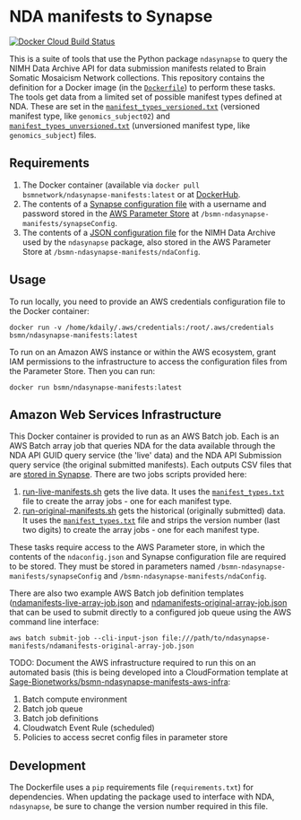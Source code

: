 # NDA manifests to Synapse

[![Docker Cloud Build Status](https://img.shields.io/docker/cloud/build/bsmnetwork/ndasynapse-manifests)](https://hub.docker.com/r/bsmnetwork/ndasynapse-manifests)

This is a suite of tools that use the Python package `ndasynapse` to query the NIMH Data Archive API for data submission manifests related to Brain Somatic Mosaicism Network collections. This repository contains the definition for a Docker image (in the [`Dockerfile`](Dockerfile)) to perform these tasks. The tools get data from a limited set of possible manifest types defined at NDA. These are set in the [`manifest_types_versioned.txt`](config/manifest_types_versioned.txt) (versioned manifest type, like `genomics_subject02`) and [`manifest_types_unversioned.txt`](config/manifest_types_unversioned.txt) (unversioned manifest type, like `genomics_subject`) files.

## Requirements

1. The Docker container (available via `docker pull bsmnetwork/ndasynapse-manifests:latest` or at [DockerHub](https://hub.docker.com/r/bsmnetwork/ndasynapse-manifests).
2. The contents of a [Synapse configuration file](https://docs.synapse.org/articles/client_configuration.html) with a username and password stored in the [AWS Parameter Store](https://docs.aws.amazon.com/systems-manager/latest/userguide/systems-manager-parameter-store.html) at `/bsmn-ndasynapse-manifests/synapseConfig`.
3. The contents of a [JSON configuration file](https://github.com/bsmn/ndasynapse#configuration) for the NIMH Data Archive used by the `ndasynapse` package, also stored in the AWS Parameter Store at `/bsmn-ndasynapse-manifests/ndaConfig`.

## Usage

To run locally, you need to provide an AWS credentials configuration file to the Docker container:

```terminal
docker run -v /home/kdaily/.aws/credentials:/root/.aws/credentials bsmn/ndasynapse-manifests:latest
```

To run on an Amazon AWS instance or within the AWS ecosystem, grant IAM permissions to the infrastructure to access the configuration files from the Parameter Store. Then you can run:

```terminal
docker run bsmn/ndasynapse-manifests:latest
```

## Amazon Web Services Infrastructure

This Docker container is provided to run as an AWS Batch job. Each is an AWS Batch array job that queries NDA for the data available through the NDA API GUID query service (the 'live' data) and the NDA API Submission query service (the original submitted manifests). Each outputs CSV files that are [stored in Synapse](https://www.synapse.org/#!Synapse:syn20712253). There are two jobs scripts provided here:

1. [run-live-manifests.sh](bin/run-live-manifests.sh) gets the live data. It uses the [`manifest_types.txt`](config/manifest_types.txt) file to create the array jobs - one for each manifest type.
1. [run-original-manifests.sh](bin/run-original-manifests.sh) gets the historical (originally submitted) data. It uses the [`manifest_types.txt`](config/manifest_types.txt) file and strips the version number (last two digits) to create the array jobs - one for each manifest type.

These tasks require access to the AWS Parameter store, in which the contents of the `ndaconfig.json` and Synapse configuration file are required to be stored. They must be stored in parameters named `/bsmn-ndasynapse-manifests/synapseConfig` and `/bsmn-ndasynapse-manifests/ndaConfig`.

There are also two example AWS Batch job definition templates ([ndamanifests-live-array-job.json](ndamanifests-live-array-job.json) and [ndamanifests-original-array-job.json](ndamanifests-original-array-job.json) that can be used to submit directly to a configured job queue using the AWS command line interface:

```
aws batch submit-job --cli-input-json file:///path/to/ndasynapse-manifests/ndamanifests-original-array-job.json
```

TODO: Document the AWS infrastructure required to run this on an automated basis (this is being developed into a CloudFormation template at [Sage-Bionetworks/bsmn-ndasynapse-manifests-aws-infra](https://github.com/Sage-Bionetworks/bsmn-ndasynapse-manifests-aws-infra):

1. Batch compute environment
1. Batch job queue
1. Batch job definitions
1. Cloudwatch Event Rule (scheduled)
1. Policies to access secret config files in parameter store

## Development

The Dockerfile uses a `pip` requirements file (`requirements.txt`) for dependencies. When updating the package used to interface with NDA, `ndasynapse`, be sure to change the version number required in this file.
